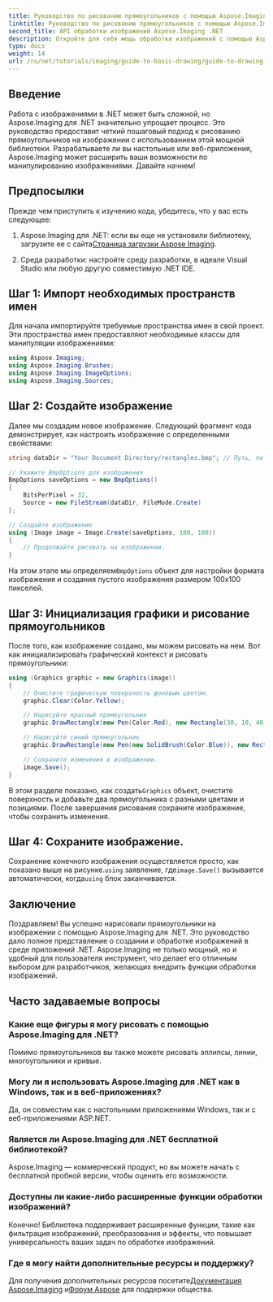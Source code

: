 ```yaml
---
title: Руководство по рисованию прямоугольников с помощью Aspose.Imaging
linktitle: Руководство по рисованию прямоугольников с помощью Aspose.Imaging
second_title: API обработки изображений Aspose.Imaging .NET
description: Откройте для себя мощь обработки изображений с помощью Aspose.Imaging для .NET в этом всеобъемлющем руководстве. Узнайте, как создавать и обрабатывать изображения, уделяя особое внимание рисованию прямоугольников с настраиваемыми цветами и размерами.
type: docs
weight: 14
url: /ru/net/tutorials/imaging/guide-to-basic-drawing/guide-to-drawing-rectangle/
---
```

## Введение

Работа с изображениями в .NET может быть сложной, но Aspose.Imaging для .NET значительно упрощает процесс. Это руководство предоставит четкий пошаговый подход к рисованию прямоугольников на изображении с использованием этой мощной библиотеки. Разрабатываете ли вы настольные или веб-приложения, Aspose.Imaging может расширить ваши возможности по манипулированию изображениями. Давайте начнем!

## Предпосылки

Прежде чем приступить к изучению кода, убедитесь, что у вас есть следующее:

1.  Aspose.Imaging для .NET: если вы еще не установили библиотеку, загрузите ее с сайта[Страница загрузки Aspose Imaging](https://releases.aspose.com/imaging/net/).

2. Среда разработки: настройте среду разработки, в идеале Visual Studio или любую другую совместимую .NET IDE.

## Шаг 1: Импорт необходимых пространств имен

Для начала импортируйте требуемые пространства имен в свой проект. Эти пространства имен предоставляют необходимые классы для манипуляции изображениями:

```csharp
using Aspose.Imaging;
using Aspose.Imaging.Brushes;
using Aspose.Imaging.ImageOptions;
using Aspose.Imaging.Sources;
```

## Шаг 2: Создайте изображение

Далее мы создадим новое изображение. Следующий фрагмент кода демонстрирует, как настроить изображение с определенными свойствами:

```csharp
string dataDir = "Your Document Directory/rectangles.bmp"; // Путь, по которому будет сохранено изображение

// Укажите BmpOptions для изображения
BmpOptions saveOptions = new BmpOptions()
{
    BitsPerPixel = 32,
    Source = new FileStream(dataDir, FileMode.Create)
};

// Создайте изображение
using (Image image = Image.Create(saveOptions, 100, 100))
{
    // Продолжайте рисовать на изображении.
}
```

 На этом этапе мы определяем`BmpOptions` объект для настройки формата изображения и создания пустого изображения размером 100x100 пикселей.

## Шаг 3: Инициализация графики и рисование прямоугольников

После того, как изображение создано, мы можем рисовать на нем. Вот как инициализировать графический контекст и рисовать прямоугольники:

```csharp
using (Graphics graphic = new Graphics(image))
{
    // Очистите графическую поверхность фоновым цветом.
    graphic.Clear(Color.Yellow);

    // Нарисуйте красный прямоугольник
    graphic.DrawRectangle(new Pen(Color.Red), new Rectangle(30, 10, 40, 80));

    // Нарисуйте синий прямоугольник
    graphic.DrawRectangle(new Pen(new SolidBrush(Color.Blue)), new Rectangle(10, 30, 80, 40));

    // Сохраните изменения в изображении.
    image.Save();
}
```

 В этом разделе показано, как создать`Graphics` объект, очистите поверхность и добавьте два прямоугольника с разными цветами и позициями. После завершения рисования сохраните изображение, чтобы сохранить изменения.

## Шаг 4: Сохраните изображение.

 Сохранение конечного изображения осуществляется просто, как показано выше на рисунке.`using` заявление, где`image.Save()` вызывается автоматически, когда`using` блок заканчивается.

## Заключение

Поздравляем! Вы успешно нарисовали прямоугольники на изображении с помощью Aspose.Imaging для .NET. Это руководство дало полное представление о создании и обработке изображений в среде приложений .NET. Aspose.Imaging не только мощный, но и удобный для пользователя инструмент, что делает его отличным выбором для разработчиков, желающих внедрить функции обработки изображений.

## Часто задаваемые вопросы

### Какие еще фигуры я могу рисовать с помощью Aspose.Imaging для .NET?
Помимо прямоугольников вы также можете рисовать эллипсы, линии, многоугольники и кривые.

### Могу ли я использовать Aspose.Imaging для .NET как в Windows, так и в веб-приложениях?
Да, он совместим как с настольными приложениями Windows, так и с веб-приложениями ASP.NET.

### Является ли Aspose.Imaging для .NET бесплатной библиотекой?
Aspose.Imaging — коммерческий продукт, но вы можете начать с бесплатной пробной версии, чтобы оценить его возможности.

### Доступны ли какие-либо расширенные функции обработки изображений?
Конечно! Библиотека поддерживает расширенные функции, такие как фильтрация изображений, преобразования и эффекты, что повышает универсальность ваших задач по обработке изображений.

### Где я могу найти дополнительные ресурсы и поддержку?
 Для получения дополнительных ресурсов посетите[Документация Aspose.Imaging](https://reference.aspose.com/imaging/net/) и[Форум Aspose](https://forum.aspose.com/) для поддержки общества.